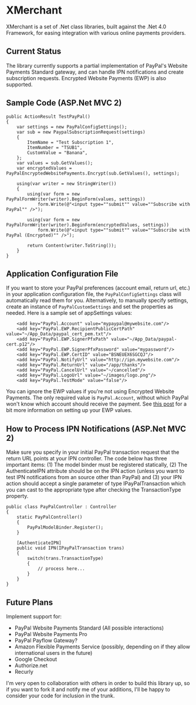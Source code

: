 XMerchant
=========

XMerchant is a set of .Net class libraries, built against the .Net 4.0 Framework, for easing integration with various online payments providers.

Current Status
--------------

The library currently supports a partial implementation of PayPal's Website Payments Standard gateway, and can handle IPN notifications and create subscription requests. Encrypted Website Payments (EWP) is also supported.

Sample Code (ASP.Net MVC 2)
---------------------------

	public ActionResult TestPayPal()
	{
		var settings = new PayPalConfigSettings();
		var sub = new PaypalSubscriptionRequest(settings)
		{
			ItemName = "Test Subscription 1",
			ItemNumber = "TSUB1",
			CustomValue = "Banana",
		};
		var values = sub.GetValues();
		var encryptedValues = PayPalEncryptedWebsitePayments.Encrypt(sub.GetValues(), settings);

		using(var writer = new StringWriter())
		{
			using(var form = new PayPalFormWriter(writer).BeginForm(values, settings))
				form.Write(@"<input type=""submit"" value=""Subscribe with PayPal"" />");

			using(var form = new PayPalFormWriter(writer).BeginForm(encryptedValues, settings))
				form.Write(@"<input type=""submit"" value=""Subscribe with PayPal (Encrypted)"" />");

			return Content(writer.ToString());
		}
	}

Application Configuration File
------------------------------

If you want to store your PayPal preferences (account email, return url, etc.) in your application configuration file, the `PayPalConfigSettings` class will automatically read them for you. Alternatively, to manually specify settings, create an instance of `PayPalCustomSettings` and set the properties as needed. Here is a sample set of appSettings values:

		<add key="PayPal.Account" value="mypaypal@mywebsite.com"/>
		<add key="PayPal.EWP.RecipientPublicCertPath" value="~/App_Data/paypal_cert_pem.txt"/>
		<add key="PayPal.EWP.SignerPfxPath" value="~/App_Data/paypal-cert.p12"/>
		<add key="PayPal.EWP.SignerPfxPassword" value="mypassword"/>
		<add key="PayPal.EWP.CertID" value="BSNEUEX6SGCQJ"/>
		<add key="PayPal.NotifyUrl" value="http://ipn.mywebsite.com"/>
		<add key="PayPal.ReturnUrl" value="/app/thanks"/>
		<add key="PayPal.CancelUrl" value="~/cancelled"/>
		<add key="PayPal.LogoUrl" value="~/images/logo.png"/>
		<add key="PayPal.TestMode" value="false"/>

You can ignore the EWP values if you're not using Encrypted Website Payments. The only required value is `PayPal.Account`, without which PayPal won't know which account should receive the payment. See [this post](http://forums.asp.net/p/1236969/2248178.aspx) for a bit more information on setting up your EWP values.

How to Process IPN Notifications (ASP.Net MVC 2)
------------------------------------------------

Make sure you specify in your initial PayPal transaction request that the return URL points at your IPN controller. The code below has three important items: (1) The model binder must be registered statically, (2) The AuthenticateIPN attribute should be on the IPN action (unless you want to test IPN notifications from an source other than PayPal) and (3) your IPN action should accept a single parameter of type IPayPalTransaction which you can cast to the appropriate type after checking the TransactionType property.

	public class PayPalController : Controller
	{
		static PayPalController()
		{
			PayPalModelBinder.Register();
		}

		[AuthenticateIPN]
		public void IPN(IPayPalTransaction trans)
		{
			switch(trans.TransactionType)
			{
				// process here...
			}
		}
	}

Future Plans
------------
Implement support for:

* PayPal Website Payments Standard (All possible interactions)
* PayPal Website Payments Pro
* PayPal Payflow Gateway?
* Amazon Flexible Payments Service (possibly, depending on if they allow international users in the future)
* Google Checkout
* Authorize.net
* Recurly

I'm very open to collaboration with others in order to build this library up, so if you want to fork it and notify me of your additions, I'll be happy to consider your code for inclusion in the trunk.